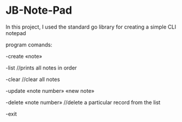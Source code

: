 # JB-Note-Pad

In this project, I used the standard go library for creating a simple CLI notepad

program comands:

-create «note»

-list //prints all notes in order

-clear //clear all notes

-update «note number» «new note»
  
-delete «note number» //delete a particular record from the list
  
-exit
